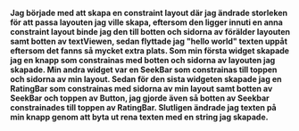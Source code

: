 
**Jag började med att skapa en constraint layout där jag ändrade storleken för att passa layouten jag ville skapa, eftersom den 
ligger innuti en anna constraint layout binde jag den till botten och sidorna av förälder layouten samt botten av textViewen, sedan 
flyttade jag "hello world" texten uppåt eftersom det fanns så mycket extra plats.
Som min första widget skapade jag en knapp som constrainas med botten och sidorna av layouten jag skapade. Min andra widget var en 
SeekBar som constrainas till toppen och sidorna av min layout. Sedan för den sista widgeten skapade jag en RatingBar som constrainas 
med sidorna av min layout samt botten av SeekBar och toppen av Button, jag gjorde även så botten av Seekbar constrainades till 
toppen av RatingBar.
Slutligen ändrade jag texten på min knapp genom att byta ut rena texten med en string jag skapade.**